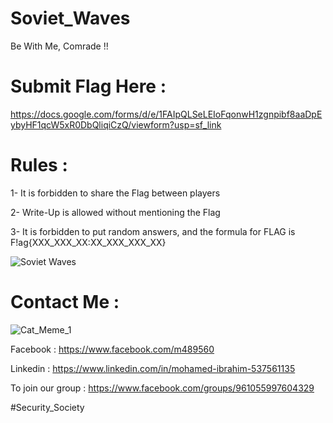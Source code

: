 # Soviet_Waves
Be With Me, Comrade !!

# Submit Flag Here :

https://docs.google.com/forms/d/e/1FAIpQLSeLEIoFqonwH1zgnpibf8aaDpEybyHF1qcW5xR0DbQliqiCzQ/viewform?usp=sf_link

# Rules :
1- It is forbidden to share the Flag between players

2- Write-Up is allowed without mentioning the Flag

3- It is forbidden to put random answers, and the formula for FLAG is F!ag{XXX_XXX_XX:XX_XXX_XXX_XX}

![Soviet Waves](https://user-images.githubusercontent.com/48302135/128721041-23d602b6-1c63-465c-b094-aa45932f320d.jpg)


# Contact Me :

![Cat_Meme_1](https://user-images.githubusercontent.com/48302135/128722597-409fd4d3-741e-4c32-8cf0-da6d8abb3fb9.jpg)


Facebook : https://www.facebook.com/m489560

Linkedin : https://www.linkedin.com/in/mohamed-ibrahim-537561135

To join our group : https://www.facebook.com/groups/961055997604329

#Security_Society
